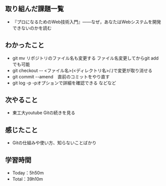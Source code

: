 ## 取り組んだ課題一覧
- 『プロになるためのWeb技術入門』――なぜ，あなたはWebシステムを開発できないのかを読む

## わかったこと
- git mv リポジトリのファイル名も変更する ファイル名変更してからgit addでも可能
- git checkout -- <ファイル名>(<ディレクトリ名>/.)で変更が取り消せる
- git commit --amend　直前のコミットをやり直す
- git log -p -pオプションで詳細を確認できる
などなど

## 次やること
- 東工大youtube Gitの続きを見る

## 感じたこと
- Gitの仕組みや使い方、知らないことばかり

## 学習時間
- Today：5h50m
- Total：39h10m

